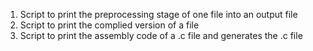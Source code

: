 1. Script to print the preprocessing stage of one file into an output file
2. Script to print the complied version of a file
3. Script to print the assembly code of a .c file and generates the .c file
